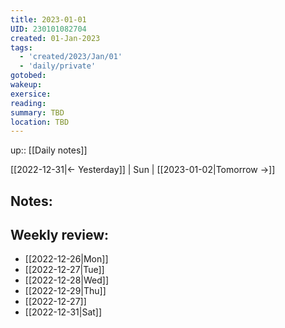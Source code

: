 ```yaml
---
title: 2023-01-01
UID: 230101082704
created: 01-Jan-2023
tags:
  - 'created/2023/Jan/01'
  - 'daily/private'
gotobed:
wakeup:
exersice:
reading:
summary: TBD
location: TBD
---
```

up:: [[Daily notes]]

[[2022-12-31|<- Yesterday]] | Sun | [[2023-01-02|Tomorrow ->]]

## Notes:



## Weekly review:
- [[2022-12-26|Mon]]
- [[2022-12-27|Tue]]
- [[2022-12-28|Wed]]
- [[2022-12-29|Thu]]
- [[2022-12-27]]
- [[2022-12-31|Sat]]
